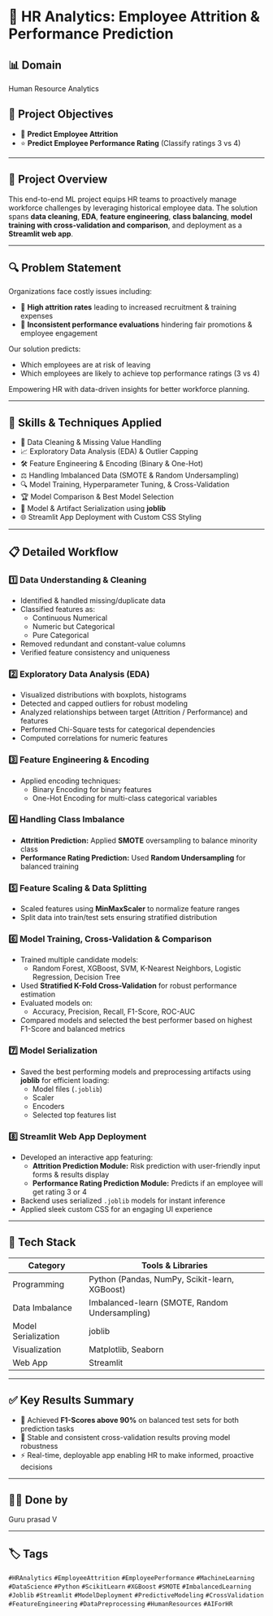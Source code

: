 # 💼 HR Analytics: Employee Attrition & Performance Prediction

## 📊 Domain  
Human Resource Analytics

## 🎯 Project Objectives
- 🚪 **Predict Employee Attrition**  
- ⭐ **Predict Employee Performance Rating** (Classify ratings 3 vs 4)  

---

## 🚀 Project Overview

This end-to-end ML project equips HR teams to proactively manage workforce challenges by leveraging historical employee data. The solution spans **data cleaning**, **EDA**, **feature engineering**, **class balancing**, **model training with cross-validation and comparison**, and deployment as a **Streamlit web app**.

---

## 🔍 Problem Statement

Organizations face costly issues including:

- 🔄 **High attrition rates** leading to increased recruitment & training expenses  
- 🎯 **Inconsistent performance evaluations** hindering fair promotions & employee engagement  

Our solution predicts:

- Which employees are at risk of leaving  
- Which employees are likely to achieve top performance ratings (3 vs 4)  

Empowering HR with data-driven insights for better workforce planning.  

---

## 🧠 Skills & Techniques Applied

- 🧹 Data Cleaning & Missing Value Handling  
- 📈 Exploratory Data Analysis (EDA) & Outlier Capping  
- 🛠 Feature Engineering & Encoding (Binary & One-Hot)  
- ⚖️ Handling Imbalanced Data (SMOTE & Random Undersampling)  
- 🔍 Model Training, Hyperparameter Tuning, & Cross-Validation  
- 🏆 Model Comparison & Best Model Selection  
- 💾 Model & Artifact Serialization using **joblib**  
- 🌐 Streamlit App Deployment with Custom CSS Styling  

---

## 📋 Detailed Workflow

### 1️⃣ Data Understanding & Cleaning  
- Identified & handled missing/duplicate data  
- Classified features as:  
  - Continuous Numerical  
  - Numeric but Categorical  
  - Pure Categorical  
- Removed redundant and constant-value columns  
- Verified feature consistency and uniqueness  

### 2️⃣ Exploratory Data Analysis (EDA)   
  - Visualized distributions with boxplots, histograms  
  - Detected and capped outliers for robust modeling  
  - Analyzed relationships between target (Attrition / Performance) and features  
  - Performed Chi-Square tests for categorical dependencies  
  - Computed correlations for numeric features  

### 3️⃣ Feature Engineering & Encoding  
- Applied encoding techniques:  
  - Binary Encoding for binary features  
  - One-Hot Encoding for multi-class categorical variables  

### 4️⃣ Handling Class Imbalance  
- **Attrition Prediction:** Applied **SMOTE** oversampling to balance minority class  
- **Performance Rating Prediction:** Used **Random Undersampling** for balanced training  

### 5️⃣ Feature Scaling & Data Splitting  
- Scaled features using **MinMaxScaler** to normalize feature ranges  
- Split data into train/test sets ensuring stratified distribution  

### 6️⃣ Model Training, Cross-Validation & Comparison  
- Trained multiple candidate models:  
  - Random Forest, XGBoost, SVM, K-Nearest Neighbors, Logistic Regression, Decision Tree  
- Used **Stratified K-Fold Cross-Validation** for robust performance estimation  
- Evaluated models on:  
  - Accuracy, Precision, Recall, F1-Score, ROC-AUC  
- Compared models and selected the best performer based on highest F1-Score and balanced metrics  

### 7️⃣ Model Serialization  
- Saved the best performing models and preprocessing artifacts using **joblib** for efficient loading:  
  - Model files (`.joblib`)  
  - Scaler  
  - Encoders  
  - Selected top features list  

### 8️⃣ Streamlit Web App Deployment  
- Developed an interactive app featuring:  
  - **Attrition Prediction Module:** Risk prediction with user-friendly input forms & results display  
  - **Performance Rating Prediction Module:** Predicts if an employee will get rating 3 or 4  
- Backend uses serialized `.joblib` models for instant inference  
- Applied sleek custom CSS for an engaging UI experience  

---

## 🧰 Tech Stack

| Category           | Tools & Libraries                                   |
|--------------------|----------------------------------------------------|
| Programming        | Python (Pandas, NumPy, Scikit-learn, XGBoost)      |
| Data Imbalance     | Imbalanced-learn (SMOTE, Random Undersampling)      |
| Model Serialization| joblib                                              |
| Visualization      | Matplotlib, Seaborn                                 |
| Web App            | Streamlit                                          |

---

## ✅ Key Results Summary

- 🚀 Achieved **F1-Scores above 90%** on balanced test sets for both prediction tasks  
- 🔄 Stable and consistent cross-validation results proving model robustness  
- ⚡ Real-time, deployable app enabling HR to make informed, proactive decisions  

---

## 🧑‍💻 Done by
  Guru prasad V



---

## 🏷️ Tags

`#HRAnalytics` `#EmployeeAttrition` `#EmployeePerformance` `#MachineLearning` `#DataScience` `#Python` `#ScikitLearn` `#XGBoost` `#SMOTE` `#ImbalancedLearning` `#Joblib` `#Streamlit` `#ModelDeployment` `#PredictiveModeling` `#CrossValidation` `#FeatureEngineering` `#DataPreprocessing` `#HumanResources` `#AIForHR`


